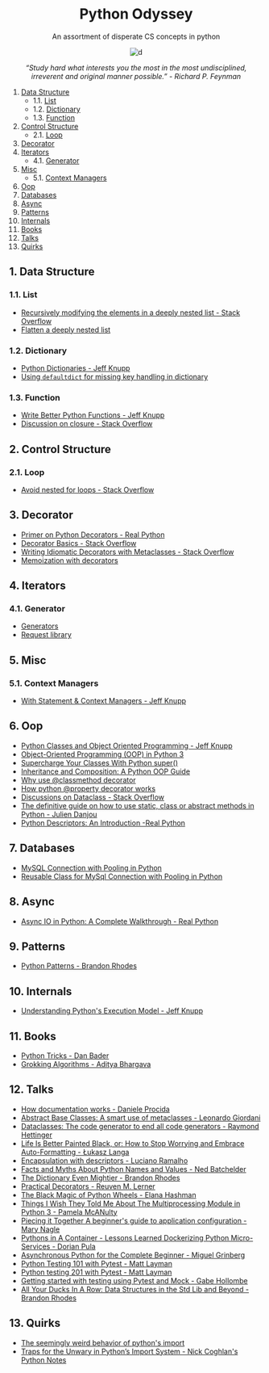 <div align="center">

# Python Odyssey

An assortment of disperate CS concepts in python

![d](https://images.unsplash.com/photo-1459278558918-f94278c0f022?ixlib=rb-1.2.1&ixid=eyJhcHBfaWQiOjEyMDd9&auto=format&fit=crop&w=1052&q=801047&q=80)

*“Study hard what interests you the most in the most undisciplined, irreverent and original manner possible.” - Richard P. Feynman*
</div>

<!-- vscode-markdown-toc -->
1. [Data Structure](#DataStructure)
	* 1.1. [List](#List)
	* 1.2. [Dictionary](#Dictionary)
	* 1.3. [Function](#Function)
2. [Control Structure](#ControlStructure)
	* 2.1. [Loop](#Loop)
3. [Decorator](#Decorator)
4. [Iterators](#Iterators)
	* 4.1. [Generator](#Generator)
5. [Misc](#Misc)
	* 5.1. [Context Managers](#ContextManagers)
6. [Oop](#Oop)
7. [Databases](#Databases)
8. [Async](#Async)
9. [Patterns](#Patterns)
10. [Internals](#Internals)
11. [Books](#Books)
12. [Talks](#Talks)
13. [Quirks](#Quirks)

<!-- vscode-markdown-toc-config
	numbering=true
	autoSave=true
	/vscode-markdown-toc-config -->
<!-- /vscode-markdown-toc -->

##  1. <a name='DataStructure'></a>Data Structure

###  1.1. <a name='List'></a>List
* [Recursively modifying the elements in a deeply nested list - Stack Overflow](https://stackoverflow.com/questions/33155708/how-do-i-modify-each-value-of-a-deep-nested-list-recursively-and-return-another)
* [Flatten a deeply nested list](https://thispointer.com/python-convert-list-of-lists-or-nested-list-to-flat-list/)


###  1.2. <a name='Dictionary'></a>Dictionary
* [Python Dictionaries - Jeff Knupp](https://jeffknupp.com/blog/2015/08/30/python-dictionaries/)
* [Using `defaultdict` for missing key handling in dictionary](https://www.ludofischer.com/blog/python-collections-defaultdict/)

###  1.3. <a name='Function'></a>Function
* [Write Better Python Functions - Jeff Knupp](https://jeffknupp.com/blog/2018/10/11/write-better-python-functions/)
* [Discussion on closure - Stack Overflow](https://stackoverflow.com/questions/4020419/why-arent-python-nested-functions-called-closures/44845692)

##  2. <a name='ControlStructure'></a>Control Structure

###  2.1. <a name='Loop'></a>Loop
* [Avoid nested for loops - Stack Overflow](https://stackoverflow.com/a/11174757/8963300)


##  3. <a name='Decorator'></a>Decorator
* [Primer on Python Decorators - Real Python](https://realpython.com/primer-on-python-decorators/)
* [Decorator Basics - Stack Overflow](https://stackoverflow.com/a/1594484/464744)
* [Writing Idiomatic Decorators with Metaclasses - Stack Overflow](https://stackoverflow.com/a/53176726/8963300)
* [Memoization with decorators](https://www.python-course.eu/python3_memoization.php)

##  4. <a name='Iterators'></a>Iterators
###  4.1. <a name='Generator'></a>Generator
* [Generators](https://realpython.com/introduction-to-python-generators/)
* [Request library](https://realpython.com/python-requests/)

##  5. <a name='Misc'></a>Misc

###  5.1. <a name='ContextManagers'></a>Context Managers
* [With Statement & Context Managers - Jeff Knupp](https://jeffknupp.com/blog/2016/03/07/improve-your-python-the-with-statement-and-context-managers/)

##  6. <a name='Oop'></a>Oop
* [Python Classes and Object Oriented Programming - Jeff Knupp](https://www.google.com/amp/s/jeffknupp.com/blog/2017/03/27/improve-your-python-python-classes-and-object-oriented-programming//amp/)
* [Object-Oriented Programming (OOP) in Python 3](https://realpython.com/python3-object-oriented-programming/)
* [Supercharge Your Classes With Python super()](https://realpython.com/python-super/)
* [Inheritance and Composition: A Python OOP Guide](https://realpython.com/inheritance-composition-python/)
* [Why use @classmethod decorator](https://stackoverflow.com/a/47769405/8963300)
* [How python @property decorator works](https://www.machinelearningplus.com/python/python-property/amp/)
* [Discussions on Dataclass - Stack Overflow](https://stackoverflow.com/questions/47955263/what-are-data-classes-and-how-are-they-different-from-common-classes)
* [The definitive guide on how to use static, class or abstract methods in Python - Julien Danjou](https://julien.danjou.info/guide-python-static-class-abstract-methods/)
* [Python Descriptors: An Introduction -Real Python](https://realpython.com/python-descriptors/)

##  7. <a name='Databases'></a>Databases
* [MySQL Connection with Pooling in Python](https://programmer.help/blogs/database-connection-pool-dbutils-use.html?fbclid=IwAR3JWCj_E5LnFMWNuefRfCpnRQ2ceMd95sEZrnCK29XM8md8H5yV3kk_cYc)
* [Reusable Class for MySql Connection with Pooling in Python](https://gist.github.com/rednafi/640886a50499eea05ffe38d99a79b927)

##  8. <a name='Async'></a>Async
* [Async IO in Python: A Complete Walkthrough - Real Python](https://realpython.com/async-io-python/)

##  9. <a name='Patterns'></a>Patterns
* [Python Patterns - Brandon Rhodes](https://python-patterns.guide/)

##  10. <a name='Internals'></a>Internals
* [Understanding Python's Execution Model - Jeff Knupp](https://jeffknupp.com/blog/2013/02/14/drastically-improve-your-python-understanding-pythons-execution-model/)

##  11. <a name='Books'></a>Books
* [Python Tricks - Dan Bader](https://www.goodreads.com/en/book/show/36555966)
* [Grokking Algorithms - Aditya Bhargava](https://www.goodreads.com/book/show/22847284-grokking-algorithms-an-illustrated-guide-for-programmers-and-other-curio)

##  12. <a name='Talks'></a>Talks
* [How documentation works - Daniele Procida](https://youtu.be/azf6yzuJt54)
* [Abstract Base Classes: A smart use of metaclasses - Leonardo Giordani](https://youtu.be/I9nXiJQnGsk)
* [Dataclasses: The code generator to end all code generators - Raymond Hettinger](https://www.youtube.com/watch?v=T-TwcmT6Rcw&list=PLH-7dHUt8SGoTpklX4rhK50r5ikA47mh8&index=2)
* [Life Is Better Painted Black, or: How to Stop Worrying and Embrace Auto-Formatting - Łukasz Langa](https://www.youtube.com/watch?v=esZLCuWs_2Y)
* [Encapsulation with descriptors - Luciano Ramalho](https://www.youtube.com/watch?v=5GG4jBxj4Ys)
* [Facts and Myths About Python Names and Values - Ned Batchelder](https://youtu.be/_AEJHKGk9ns)
* [The Dictionary Even Mightier - Brandon Rhodes](https://youtu.be/66P5FMkWoVU)
* [Practical Decorators - Reuven M. Lerner](https://youtu.be/MjHpMCIvwsY)
* [The Black Magic of Python Wheels - Elana Hashman](https://youtu.be/02aAZ8u3wEQ)
* [Things I Wish They Told Me About The Multiprocessing Module in Python 3 - Pamela McANulty](https://youtu.be/5dMOYf0b_20)
* [Piecing it Together A beginner's guide to application configuration  - Mary Nagle](https://youtu.be/OaT0EN-02iY)
* [Pythons in A Container - Lessons Learned Dockerizing Python Micro-Services - Dorian Pula](https://youtu.be/qT0dQ8S7jOg)
* [Asynchronous Python for the Complete Beginner - Miguel Grinberg](https://youtu.be/iG6fr81xHKA)
* [Python Testing 101 with Pytest - Matt Layman](https://youtu.be/etosV2IWBF0)
* [Python testing 201 with Pytest - Matt Layman](https://youtu.be/fv259R38gqc)
* [Getting started with testing using Pytest and Mock -  Gabe Hollombe](https://youtu.be/k99HSHQDsi4)
* [All Your Ducks In A Row: Data Structures in the Std Lib and Beyond - Brandon Rhodes](https://www.youtube.com/watch?v=7eeEf_rAJds&feature=emb_rel_err)
##  13. <a name='Quirks'></a>Quirks
* [The seemingly weird behavior of python's import](http://python-notes.curiousefficiency.org/en/latest/python_concepts/import_traps.html)
* [Traps for the Unwary in Python’s Import System - Nick Coghlan's Python Notes](http://python-notes.curiousefficiency.org/en/latest/python_concepts/import_traps.html#the-double-import-trap)
